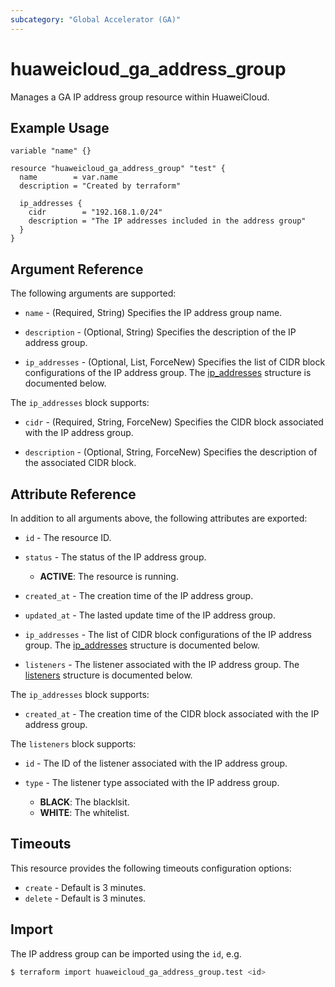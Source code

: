 ```yaml
---
subcategory: "Global Accelerator (GA)"
---
```


# huaweicloud_ga_address_group

Manages a GA IP address group resource within HuaweiCloud.

## Example Usage

```hcl
variable "name" {}

resource "huaweicloud_ga_address_group" "test" {
  name        = var.name
  description = "Created by terraform"

  ip_addresses {
    cidr        = "192.168.1.0/24"
    description = "The IP addresses included in the address group"
  }
}
```

## Argument Reference

The following arguments are supported:

* `name` - (Required, String) Specifies the IP address group name.

* `description` - (Optional, String) Specifies the description of the IP address group.

* `ip_addresses` - (Optional, List, ForceNew) Specifies the list of CIDR block configurations of the IP address group.
  The [ip_addresses](#address_group_ip_addresses) structure is documented below.

<a name="address_group_ip_addresses"></a>
The `ip_addresses` block supports:

* `cidr` - (Required, String, ForceNew) Specifies the CIDR block associated with the IP address group.

* `description` - (Optional, String, ForceNew) Specifies the description of the associated CIDR block.

## Attribute Reference

In addition to all arguments above, the following attributes are exported:

* `id` - The resource ID.

* `status` - The status of the IP address group.
  + **ACTIVE**: The resource is running.

* `created_at` - The creation time of the IP address group.

* `updated_at` - The lasted update time of the IP address group.

* `ip_addresses` - The list of CIDR block configurations of the IP address group.
  The [ip_addresses](#address_group_ip_addresses_attr) structure is documented below.

* `listeners` - The listener associated with the IP address group.
  The [listeners](#address_group_associated_listeners) structure is documented below.

<a name="address_group_ip_addresses_attr"></a>
The `ip_addresses` block supports:

* `created_at` - The creation time of the CIDR block associated with the IP address group.

<a name="address_group_associated_listeners"></a>
The `listeners` block supports:

* `id` - The ID of the listener associated with the IP address group.

* `type` - The listener type associated with the IP address group.
  + **BLACK**: The blacklsit.
  + **WHITE**: The whitelist.

## Timeouts

This resource provides the following timeouts configuration options:

* `create` - Default is 3 minutes.
* `delete` - Default is 3 minutes.

## Import

The IP address group can be imported using the `id`, e.g.

```bash
$ terraform import huaweicloud_ga_address_group.test <id>
```
